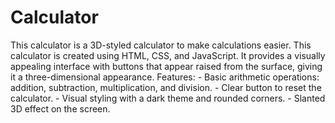 # Calculator
This calculator is a 3D-styled calculator to make calculations easier. This calculator is created using HTML, CSS, and JavaScript. It provides a visually appealing interface with buttons that appear raised from the surface, giving it a three-dimensional appearance.
Features:
                    - Basic arithmetic operations: addition, subtraction, multiplication, and division.
                    - Clear button to reset the calculator.
                    - Visual styling with a dark theme and rounded corners.
                    - Slanted 3D effect on the screen.
